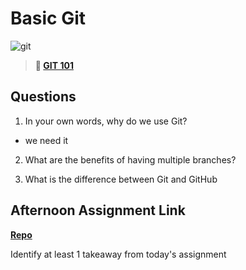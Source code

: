 # Basic Git

![git](https://git-scm.com/images/branching-illustration@2x.png)

> **📖 [GIT 101](https://codeworksacademy.com/fs-student-guide/resources/wk1/01-GIT)**

## Questions

1. In your own words, why do we use Git?

- we need it

2. What are the benefits of having multiple branches?

3. What is the difference between Git and GitHub

## Afternoon Assignment Link

**[Repo](https://github.com/Enderdr4gon74/<ASSIGNMENT_REPO>)**

Identify at least 1 takeaway from today's assignment
